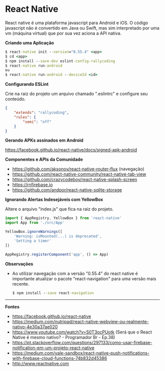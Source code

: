 # React Native

React native é uma plataforma javascript para Android e iOS. O código javascript não é convertido em Java ou Swift, mas sim interpretado por uma vm (máquina virtual) que por sua vez aciona a API nativa.

**Criando uma Aplicação**  

```cmd
$ react-native init --version="0.55.4" <app>
$ cd <app>
$ npm install --save-dev eslint-config-rallycoding
$ react-native run-android
ou 
$ react-native run-android --deviceId <id>
```  

**Configurando ESLint**  

Crie na raiz do projeto um arquivo chamado ".eslintrc" e configure seu conteúdo.

```json
{
    "extends": "rallycoding",
    "rules": {
        "semi": "off"
    }
}
```

**Gerando APKs assinados em Android**  

https://facebook.github.io/react-native/docs/signed-apk-android 

**Componentes e APIs da Comunidade**  

- https://github.com/aksonov/react-native-router-flux (navegação)  
- https://github.com/react-native-community/react-native-tab-view
- https://github.com/crazycodeboy/react-native-splash-screen
- https://rnfirebase.io  
- https://github.com/andpor/react-native-sqlite-storage  

**Ignorando Alertas Indesejáveis com YellowBox**  

Altere o arquivo "index.js" que fica na raiz do projeto.

```javascript
import { AppRegistry, YellowBox } from 'react-native'
import App from './src/App'

YellowBox.ignoreWarnings([
    'Warning: isMounted(...) is deprecated',
    'Setting a timer'
])

AppRegistry.registerComponent('app', () => App)
```

**Observações**  

- Ao utilizar navegação com a versão "0.55.4" do react native é importante atualizar o pacote "react-navigation" para uma versão mais recente.  
    ```cmd  
    $ npm install --save react-navigation
    ```  

--- 

**Fontes**   

- https://facebook.github.io/react-native  
- https://medium.com/nutripad/react-native-webview-ou-realmente-nativo-4e30a37ae020  
- https://www.youtube.com/watch?v=S0T3ocPUotk (Será que o React Native é mesmo nativo? - Programador Br - Ep.38)  
- https://pt.stackoverflow.com/questions/297133/como-usar-firebase-notification-em-um-projeto-react-native 
- https://medium.com/yale-sandbox/react-native-push-notifications-with-firebase-cloud-functions-74b832d45386 
- http://www.reactnative.com 